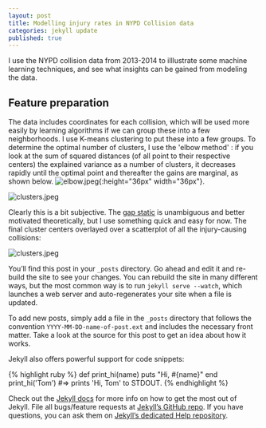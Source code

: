 ```yaml
---
layout: post
title: Modelling injury rates in NYPD Collision data
categories: jekyll update
published: true
---
```




I use the NYPD collision data from 2013-2014 to illlustrate some machine learning techniques, and see what insights can be gained from modeling the data.

## Feature preparation
The data includes coordinates for each collision, which will be used more easily by learning algorithms if we can group these into a few neighborhoods. I use K-means clustering to put these into a few groups. To determine the optimal number of clusters, I use the 'elbow method' : if you look at the sum of squared distances (of all point to their respective centers) the explained variance as a number of clusters, it decreases rapidly until the optimal point and thereafter the gains are marginal, as shown below.
![elbow.jpeg]({{site.baseurl}}/_posts/elbow.jpeg){:height="36px" width="36px"}.


![clusters.jpeg]({{site.baseurl}}/_posts/clusters.jpeg)

Clearly this is a bit subjective. The [gap static](https://web.stanford.edu/~hastie/Papers/gap.pdf) is unambiguous and better motivated theoretically, but I use something quick and easy for now. The final cluster centers overlayed over a scatterplot of all the injury-causing collisions:

![clusters.jpeg]({{site.baseurl}}/_posts/clusters.jpeg)

 



You’ll find this post in your `_posts` directory. Go ahead and edit it and re-build the site to see your changes. You can rebuild the site in many different ways, but the most common way is to run `jekyll serve --watch`, which launches a web server and auto-regenerates your site when a file is updated.

To add new posts, simply add a file in the `_posts` directory that follows the convention `YYYY-MM-DD-name-of-post.ext` and includes the necessary front matter. Take a look at the source for this post to get an idea about how it works.

Jekyll also offers powerful support for code snippets:

{% highlight ruby %}
def print_hi(name)
  puts "Hi, #{name}"
end
print_hi('Tom')
#=> prints 'Hi, Tom' to STDOUT.
{% endhighlight %}

Check out the [Jekyll docs][jekyll] for more info on how to get the most out of Jekyll. File all bugs/feature requests at [Jekyll’s GitHub repo][jekyll-gh]. If you have questions, you can ask them on [Jekyll’s dedicated Help repository][jekyll-help].

[jekyll]:      http://jekyllrb.com
[jekyll-gh]:   https://github.com/jekyll/jekyll
[jekyll-help]: https://github.com/jekyll/jekyll-help
